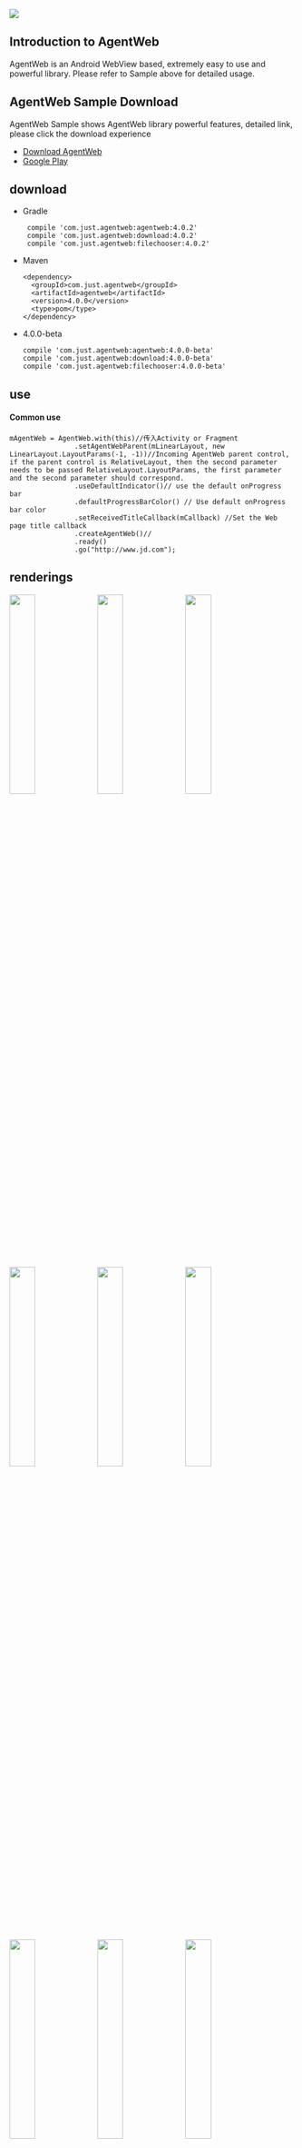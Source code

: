 ![](./img/logo.png)


## Introduction to AgentWeb


AgentWeb is an Android WebView based, extremely easy to use and powerful library. Please refer to Sample above for detailed usage. 



## AgentWeb Sample Download
AgentWeb Sample shows AgentWeb library powerful features, detailed link, please click the download experience

* [Download AgentWeb](./agentweb.apk)
* [Google Play](https://play.google.com/store/apps/details?id=com.just.agentweb.sample) 

## download


* Gradle 
   
   ```
    compile 'com.just.agentweb:agentweb:4.0.2' 
    compile 'com.just.agentweb:download:4.0.2' 
    compile 'com.just.agentweb:filechooser:4.0.2'
   ```
* Maven
	
	```
	<dependency>
 	  <groupId>com.just.agentweb</groupId>
 	  <artifactId>agentweb</artifactId>
	  <version>4.0.0</version>
	  <type>pom</type>
	</dependency>
	
	```
	
* 4.0.0-beta

	```
    compile 'com.just.agentweb:agentweb:4.0.0-beta'
    compile 'com.just.agentweb:download:4.0.0-beta'
    compile 'com.just.agentweb:filechooser:4.0.0-beta'
	```	
		
	
## use
#### Common use

```
mAgentWeb = AgentWeb.with(this)//传入Activity or Fragment
                .setAgentWebParent(mLinearLayout, new LinearLayout.LayoutParams(-1, -1))//Incoming AgentWeb parent control, if the parent control is RelativeLayout, then the second parameter needs to be passed RelativeLayout.LayoutParams, the first parameter and the second parameter should correspond.
                .useDefaultIndicator()// use the default onProgress bar
                .defaultProgressBarColor() // Use default onProgress bar color
                .setReceivedTitleCallback(mCallback) //Set the Web page title callback
                .createAgentWeb()//
                .ready()
                .go("http://www.jd.com");

```




## renderings
<a href="img/img-function-list.png"><img src="img/img-function-list.png" width="30%"/></a> <a href="img/img-permission.png"><img src="img/img-permission.png" width="30%"/></a> <a href="img/img-sonic.png"><img src="img/img-sonic.png" width="30%"/></a>

<a href="img/img-scheme.png"><img src="img/img-scheme.png" width="30%"/></a> <a href="img/img-download.png"><img src="img/img-download.png" width="30%"/></a> <a href="img/img-bounce.png"><img src="img/img-bounce.png" width="30%"/></a>

<a href="img/jd.png"><img src="img/jd.png" width="30%"/></a> <a href="img/wechat pay.png"><img src="img/wechat pay.png" width="30%"/></a> <a href="img/alipay.png"><img src="img/alipay.png" width="30%"/></a>

<a href="img/js.png"><img src="img/js.png" width="30%"/></a> <a href="img/custom setting.png"><img src="img/custom setting.png" width="30%"/></a> <a href="img/video.png"><img src="img/video.png" width="30%"/></a>



* #### call Javascript method stitching too much trouble? Please see.
```
// Javascript method
Function callByAndroid () {
      Console.log ("callByAndroid")
  }
// Android end
MAgentWeb.getJsEntraceAccess (). QuickCallJs ("callByAndroid");
//onResult
ConsoleMessage: callByAndroid lineNumber: 27
```

* #### Javascript call Java
```
// Android side, AndroidInterface is an injection class, which has a no parameter method: callAndroid
AddjavaObject ("android", new AndroidInterface (mAgentWeb, this));
/ / In Js will be able to pass
Window.android.callAndroid () / / call the Java layer AndroidInterface class callAndroid method
```


* #### event handling
```
@Override
		Public boolean onKeyDown (int keyCode, KeyEvent event) {
        If (mAgentWeb.handleKeyEvent (keyCode, event)) {
            Return true;
        }
        Return super.onKeyDown (keyCode, event);
    }	
```

* #### Follow the Activity Or Fragment life cycle, the release of CPU more power.

```
	@Override
    Protected void onPause () {
        MAgentWeb.getWebLifeCycle (). OnPause ();
        Super.onPause ();

    }

    @Override
    Protected void onResume () {
        MAgentWeb.getWebLifeCycle (). OnResume ();
        Super.onResume ();
    }
```

* #### <del>File upload processing</del>
```java
    @Override
    Protected void onActivityResult (int requestCode, int resultCode, Intent data) {
        MAgentWeb.uploadFileResult (requestCode, resultCode, data);
        Super.onActivityResult (requestCode, resultCode, data);
 }
```

* #### full screen video playback
```
<! - If your application needs to use the video, then please use the AgentWeb Activity corresponding to the list file to add the following configuration ->
Android: hardwareAccelerated = "true"
Android: configChanges = "orientation | screenSize"
```

* #### positioning
```
<! - AgentWeb is the default boot location, please add the following permissions in your AndroidManifest file. ->
    <Uses-permission android: name = "android.permission.ACCESS_FINE_LOCATION" />
    <Uses-permission android: name = "android.permission.ACCESS_COARSE_LOCATION" />
```

* #### WebChromeClient Or WebViewClient handles business logic
```
// AgentWeb maintains the use of WebView,
MAgentWeb = AgentWeb.with (this) //
                .setAgentWebParent (mLinearLayout, new LinearLayout.LayoutParams (-1, -1)) //
                .useDefaultIndicator () //
                .defaultProgressBarColor ()
                .setReceivedTitleCallback (mCallback)
                .setWebChromeClient (mWebChromeClient)
                .setWebViewClient (mWebViewClient)
                .setSecutityType (AgentWeb.SecurityType.strict)
                .createAgentWeb () //
                .ready ()
                .go (getUrl ());
// WebViewClient
Private WebViewClient mWebViewClient = new WebViewClient () {
        @Override
        Public void onPageStarted (WebView view, String url, Bitmap favicon) {
           // do you work
        }
    };
    // WebChromeClient
    Private WebChromeClient mWebChromeClient = new WebChromeClient () {
        @Override
        Public void onProgressChanged (WebView view, int newProgress) {
            // do you work
        }
    };
```

* #### Get WebView
```
 WebView mWebView = mAgentWeb.getWebCreator (). Get ();
```

* #### Sync cookies
```
AgentWebConfig.syncCookies ("http://www.jd.com", "ID = XXXX")
```

* #### MiddleWareWebChromeBase supports multiple WebChromeClients
```java
// Slightly, please see Sample
```
* #### MiddleWareWebClientBase supports multiple WebViewClient
```java
// Slightly, please see Sample
```

* #### View Cookies
```
String cookies = AgentWebConfig.getCookiesByUrl (targetUrl);
```


* #### AgentWeb Complete use
```java
mAgentWeb = AgentWeb.with (this) //
                .setAgentWebParent ((LinearLayout) view, new LinearLayout.LayoutParams (-1, -1)) // The AgentWeb parent passed in.
                .setIndicatorColorWithHeight (-1, 2) / / Set the color and height of the onProgress bar, -1 is the default value, the height is 2, the unit is dp.
                .setAgentWebWebSettings (getSettings ()) // Set AgentWebSettings.
                .setWebViewClient (mWebViewClient) // WebViewClient, same as WebView, but do not get WebView calling setWebViewClient (xx) method, which will override AgentWeb DefaultWebClient and the corresponding middleware will also fail.
                .setWebChromeClient (mWebChromeClient) // WebChromeClient
                .setPermissionInterceptor (mPermissionInterceptor) / / permission to intercept 2.0.0 join.
                .setReceivedTitleCallback (mCallback) // Title callback.
                . SetSecurityType (AgentWeb.SecurityType.strict) / / strict mode Android 4.2.2 The following will give up the injection of the object, use AgentWebView did not affect.
                .addDownLoadResultListener (mDownloadListener) // Download callback
                .setAgentWebUIController (new UIController (getActivity ())) // Custom UI AgentWeb3.0.0 join.
                .setMainFrameErrorView (R.layout.agentweb_error_page, -1) / / Parameter 1 is the layout of the onResult display, parameter 2 Click refresh control ID -1 Click to refresh the entire layout Click AgentWeb 3.0.0 to join.
                .useMiddleWareWebChrome (getMiddleWareWebChrome ()) // Set up WebChromeClient middleware, support multiple WebChromeClient, AgentWeb 3.0.0 join.
                .useMiddleWareWebClient (getMiddleWareWebClient ()) / / Set WebViewClient middleware, support multiple WebViewClient, AgentWeb 3.0.0 join.
                . OpenParallelDownload () / / open parallel download, the default serial download.
                .setNotifyIcon (R.mipmap.download) // Download notification icon.
                .setOpenOtherPageWays (DefaultWebClient.OpenOtherPageWays.ASK) / / open other pages, the pop-up query users to other applications AgentWeb 3.0.0 to join.
                .interceptUnkownScheme () / / Interception Scheme AgentWeb 3.0.0 can not find the relevant page to join.
                .createAgentWeb () // Create AgentWeb.
                .ready () / / Set WebSettings.
                .go (getUrl ()); // WebView Load and display the URL page.
```

## Precautions
* Alipay need to use the introduction of Alipay SDK, and dependent on the project, WeChat payment do not need to do any operation.
* AgentWeb‘s internal use of AlertDialog depends on the `AppCompat` theme.
* `setAgentWebParent` does not support `ConstraintLayout`.
* `mAgentWeb.getWebLifeCycle (). onPause ();` Will pause all `WebView` in the application.
* `minSdkVersion` 16 or less Customize` WebView` Please be aware of communication safety with `JS`.

## ProGuard rules
If your project needs to be proguard , please add the following configuration

```
-keep class com.just.agentweb.** {
    *;
}
-dontwarn com.just.agentweb.**

```
Java injection class do not proguard, such as sample inside the AndroidInterface class, need Keep.

```
-keepclassmembers class com.just.library.agentweb.AndroidInterface {*;}
```

## update log
* v_3.0.0 update
	* Add MiddlewareWebChromeBase middleware, support multiple WebChromeClient.
	* Add `MiddleWareWebClientBase` middleware, support multiple` WebViewClient`.
	* Added the default onResult page, and supports custom onResult page.
	* Join `AgentWebUIController`, unified control UI.
	* Support for blocking unknown pages.
	* Support to tune other applications.
* v_2.0.1 update
	* Support for parallel download, repair # 114 # 109.
* v_2.0.0 update
	* Join dynamic rights.
	* Take pictures.
* v_1.2.6 update
	* Fixed Android 4.4 following layout disordered.
* v_1.2.5 Prompt message support configuration.
	* Prompt message support configuration.
* v_1.2.4 update
	* Support incoming IWebLayout, support pull-down rebound, pull-down refresh effect.
* v_1.2.3 update
	* Added download onResult callback.
* v_1.2.2 update
	* Fixed known bug.
* v_1.2.1 update
	* Support tune Alipay, WeChat payment.
* v_1.2.0 update
	* Full support for full screen video.
* v_1.1.2 update
	* Improve the function .



## Thank you

* [SafeWebView](https://github.com/seven456/SafeWebView)

* [WebView Reference](https://juejin.im/post/58a037df86b599006b3fade4)


## have questions or have better suggestions
* [![QQ0Group][qq0groupsvg]][qq0group]
* Welcome [Issues](https://github.com/Justson/AgentWeb/issues)


## about me
An Android developer located in Shenzhen, if you have a better job offer available to me, please contact Email: xiaozhongcen@gmail.com

[licensesvg]: https://img.shields.io/badge/License-Apache--2.0-brightgreen.svg
[license]: https://github.com/Justson/AgentWeb/blob/master/LICENSE

[qq0groupsvg]: https://img.shields.io/badge/QQ群-599471474-fba7f9.svg
[qq0group]: http://qm.qq.com/cgi-bin/qm/qr?k=KpyfInzI2nr-Lh4StG0oh68GpbcD0vMG

## Play reward
If you like the design of AgentWeb, you can invite the author to have a cup of coffee.

<a href="img/alipay.jpg"><img src="img/alipay.jpg" width="30%"/></a> <a href="img/wechat_pay.jpg"><img src="img/wechat_pay.jpg" width="30%"/></a> <a href="img/alipay.jpg"><img src="img/alipay.jpg" width="30%"/></a>


[Licensesvg]:https://img.shields.io/badge/License-Apache--2.0-brightgreen.svg
[License]: https://github.com/Justson/AgentWeb/blob/master/LICENSE



## AgentWeb
AgentWeb is a WebView completely out of the Act, from the Activity, Fragment xml layout, independent of the Android Web library.

#### Finally, if the library is helpful to you, I may be grateful to the top right corner of my support, thanks! Of course, I prefer you to become a contributor to Fork PR.   [AgentWeb](https://github.com/Justson/AgentWeb)


[![License][licensesvg]][license]
## License
```
Copyright (C)  Justson(https://github.com/Justson/AgentWeb)

Licensed under the Apache License, Version 2.0 (the "License");
you may not use this file except in compliance with the License.
You may obtain a copy of the License at

     http://www.apache.org/licenses/LICENSE-2.0

Unless required by applicable law or agreed to in writing, software
distributed under the License is distributed on an "AS IS" BASIS,
WITHOUT WARRANTIES OR CONDITIONS OF ANY KIND, either express or implied.
See the License for the specific language governing permissions and
limitations under the License.
```

